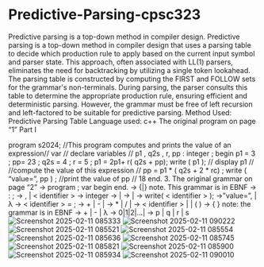 # Predictive-Parsing-cpsc323
Predictive parsing is a top-down method in compiler design.
Predictive parsing is a top-down method in compiler design that uses a parsing table to decide which production rule to apply based on the current input symbol and parser state. This approach, often associated with LL(1) parsers, eliminates the need for backtracking by utilizing a single token lookahead. The parsing table is constructed by computing the FIRST and FOLLOW sets for the grammar's non-terminals. During parsing, the parser consults this table to determine the appropriate production rule, ensuring efficient and deterministic parsing. However, the grammar must be free of left recursion and left-factored to be suitable for predictive parsing.
Method Used: Predictive Parsing Table
Language used: c++
The original program on page “1”
Part I

program s2024;
//This program computes and prints the value
of an expression//
var
// declare variables //
p1 , q2s , r, pp : integer ;
begin
p1 = 3 ;
pp= 23 ;
q2s = 4 ;
r = 5 ;
p1 = 2p1+ r( q2s + pp);
write ( p1 ); // display p1 //
//compute the value of this expression //
pp = p1 * ( q2s + 2 * rc) ;
write ( “value=”, pp ) ; //print the value of pp //
18
end.
3. The original grammar on page “2”
<prog> → program <identifier>; var <dec-list> begin <stat-list> end.
<identifier> → <letter>{<letter>|<digit>} note. This grammar is in EBNF
<dec-list> → <dec> : <type> ;
<dec> → <identifier> , <dec> | < identifier >
<type> → integer
<stat-list> → <stat> | <stat> <stat-list>
<stat> → <write> | <assign>
<write> → write( <str> < identifier > );
<str> →”value=”, | λ
<assign> → < identifier > = <expr>;
<expr> → <expr> + <term> | <expr> - <term> | <term>
<term> → <term> * <factor> | <term> / <factor>| <factor>
<factor> → < identifier > | <number> | ( <expr> )
<number> → <sign><digit>{ <digit> } note: the grammar is in EBNF
<sign> → + | - | λ
<digit> → 0|1|2|...|
<letter> → p | q | r | s
![Screenshot 2025-02-11 085333](https://github.com/user-attachments/assets/148e9216-c368-4af8-bfb8-c5ac00d1e208)
![Screenshot 2025-02-11 090222](https://github.com/user-attachments/assets/0f122da7-7451-4d88-ace5-d121fe1e2c1b)
![Screenshot 2025-02-11 085521](https://github.com/user-attachments/assets/83971035-7949-43ea-8417-3f89b9c4e5f6)
![Screenshot 2025-02-11 085554](https://github.com/user-attachments/assets/1ebaec9a-b417-4d12-9dc4-2777cc6135ea)
![Screenshot 2025-02-11 085636](https://github.com/user-attachments/assets/f46219bf-1ef1-4f24-913c-2ab4f62f177a)
![Screenshot 2025-02-11 085745](https://github.com/user-attachments/assets/f544e687-77c0-47b9-9cb0-3516cf670032)
![Screenshot 2025-02-11 085821](https://github.com/user-attachments/assets/9a0deec4-a966-45e4-92bc-b03fb4ae910f)
![Screenshot 2025-02-11 085900](https://github.com/user-attachments/assets/4a007ce1-f67e-4474-a00d-af79da6832cf)
![Screenshot 2025-02-11 085934](https://github.com/user-attachments/assets/5fc0545f-e232-44e0-9e97-63f1443719c2)
![Screenshot 2025-02-11 090010](https://github.com/user-attachments/assets/2ec3e0ee-a4da-4cb5-bf9f-6283329b2ba3)









